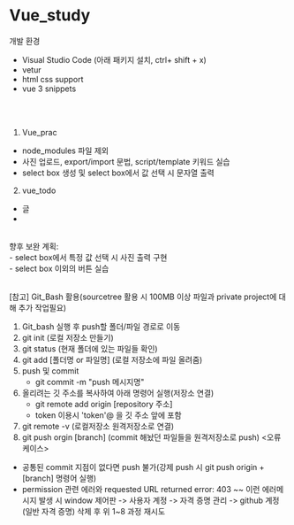 # Vue_study

개발 환경
- Visual Studio Code
(아래 패키지 설치, ctrl+ shift + x)
- vetur
- html css support
- vue 3 snippets
<br/>
<br/>


1. Vue_prac
- node_modules 파일 제외
- 사진 업로드, export/import 문법, script/template 키워드 실습
- select box 생성 및 select box에서 값 선택 시 문자열 출력
2. vue_todo
- 글
- 
<br/>
향후 보완 계획:
<br/>
- select box에서 특정 값 선택 시 사진 출력 구현
<br/>
- select box 이외의 버튼 실습
<br/>
<br/>


[참고]
Git_Bash 활용(sourcetree 활용 시 100MB 이상 파일과 private project에 대해 추가 작업필요)
1. Git_bash 실행 후 push할 폴더/파일 경로로 이동
2. git init (로컬 저장소 만들기)
3. git status (현재 폴더에 있는 파일들 확인)
4. git add [폴더명 or 파일명] (로컬 저장소에 파일 올려줌)
5. push 및 commit
   - git commit -m "push 메시지명"
6. 올리려는 깃 주소를 복사하여 아래 명령어 실행(저장소 연결)
   - git remote add origin [repository 주소]
   - token 이용시 'token'@ 을 깃 주소 앞에 포함
7. git remote -v (로컬저장소 원격저장소로 연결)
8. git push orgin [branch] (commit 해놨던 파일들을 원격저장소로 push)
<오류 케이스>
- 공통된 commit 지점이 없다면 push 불가(강제 push 시 git push origin +[branch] 명령어 실행)
- permission 관련 에러와 requested URL returned error: 403 ~~ 이런 에러메시지 발생 시 window 제어판 -> 사용자 계정 -> 자격 증명 관리 -> github 계정(일반 자격 증명) 삭제 후 위 1~8 과정 재시도
